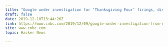 ```yaml
---
title: "Google under investigation for ‘Thanksgiving Four’ firings, discouraging unions"
draft: false
date: 2019-12-10T13:44:26Z
link: https://www.cnbc.com/2019/12/09/google-under-investigation-from-nlrb.html?utm_medium=RSS&utm_source=hune
site: www.cnbc.com
topic: Hacker News  

---
```

